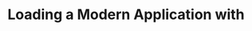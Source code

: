 # Loading a Modern Application with <script type=module>

_Captured: 2017-06-16 at 18:10 from [matthewphillips.info](https://matthewphillips.info/posts/loading-app-with-script-module)_

A couple of days ago on the WHATWG Blog there was [a post](https://blog.whatwg.org/js-modules) about a new value being added to the script tag: `type=module`. You can use it like this:
    
    
    <script type="module" src="/my/app.js"></script>
    

Where **/my/app.js** looks like:
    
    
    import utils from "./utils.js";
    
    ...
    

And so on. This is awesome. You might be thinking this means you can load your React / Angular / [DoneJS](https://donejs.com/) app using <script type=module> and not have to use a bundler for development. Unfortunately that's not the case. If you tried to do:
    
    
    import _ from "lodash";
    

You would receive an error. As the [spec explains](https://html.spec.whatwg.org/multipage/webappapis.html#resolve-a-module-specifier), a module specifier must start with either `./`, `../` or `/`. Unlike most places that take urls, omitting one of these characters doesn't make it be implicitly relative with <script type=module>. As it explains:

> This restriction is in place so that in the future we can allow custom module loaders to give special meaning to "bare" import specifiers, like import "jquery" or import "web/crypto". For now any such imports will fail, instead of being treated as relative URLs.

The custom module loaders this is referring to would be defined in the [WHATWG Loader](http://whatwg.github.io/loader/) specification. It's been in development for a while but probably (in my estimation) won't be implemented in any browsers for quite a while.

So, if all we are going to have for a while is <script type=module> and it defines only a [very simple algorithm](https://html.spec.whatwg.org/multipage/webappapis.html#fetch-a-module-script-tree) for what can be loaded and it is not at all extensible, what can we do?

First let's take a look at a couple of basic requirements needed to load a modern app:

  1. It has to be able to load packages, that is the "bare" import specifiers described in the spec. Most likely we need to support loading from the **node_modules/** folder as [npm](https://www.npmjs.com/) use is ubiqutous these days for front end.
  2. We need some way to dynamically load code at runtime. With [StealJS](http://stealjs.com/) we have `System.import`, WebPack I believe uses `require.ensure` for the same effect. Progressive loading is done so that you don't have a larger script payload than needed. Everything outside of your "main" code is split into bundles and loaded on demand.

There's a lot more that you probably _want_ like the ability to import CSS but I think these two are the most challenging aspects and what I want to focus on.

_Note_: I realize that in production you almost definitely want to build -- concat, minify, etc. -- all of your scripts, I'm really talking about a simpler dev workflow here.

In order to load "bare" import specifiers like `lodash` we need some hooks into the module loading process so that we can say that "lodash" resolves to `node_modules/lodash/lodash.js` (and to do various other things). The WHATWG Loader gives us these hooks, but we don't have the WHATWG Loader so what can we do with only <script type=module> ?

## Service Workers to the rescue

Even though <script type=module> is not extensible and doesn't provide any hooks to help us out, we do have _one_ hook available to us, Service Workers allow us to [intercept network requests](https://github.com/slightlyoff/ServiceWorker/blob/master/explainer.md#network-intercepting) by listening to the **fetch** event inside of our service worker.

We can actually do a lot with this. Let's walk through the steps of what it might take to load **node_modules** using the service worker hook. First, you add the script tag to your page:
    
    
    <script type="module" src="/my/app.js"></script>
    

Our service worker intercepts this request with:
    
    
    self.addEventListener('fetch', function(event) {
      event.request.url; // -> '/my/app.js'
    });
    

Inside this event handler we'll want to first fetch the `package.json` so that we know which dependencies your app has, so we can do that now:
    
    
    self.addEventListener('fetch', function(event) {
      fetch('package.json')
        .then(function(res){
          return res.json();
        })
        .then(function(pkg){
          // We have the package.json
        });
    });
    

With the package.json we can now inspect your `dependencies` and `devDependencies`. You might be thinking that it's impossible to implement the node_modules algorithm in the browser but it is not, [StealJS](http://stealjs.com/) already does this today.

Ok, now we can fetch the script:
    
    
    fetch(event.request.url)
      .then(function(res){
        return res.text();
      })
      .then(function(src){
        // 
      });
    

Let's say the script's source code looks like this:
    
    
    import _ from 'lodash';
    
    ...
    

Remember, <script type=module> doesn't allow these bare import specifiers and will throw an error when it encounters them. But since we've intercepted the request we can modify the source code at this point.

Given we have the package.json we can discover that lodash is a dependency and change the source code to be:
    
    
    import _ from './node_modules/lodash/lodash.js';
    
    ...
    

And we'll hear no more complaints. This is basically it, the basis for our algorithm to import an app that uses npm packages. Note that we'll need to recursively fetch every package's own **package.json** as they'll have their own dependencies. But we can lazily do this as we intercept the various script requests and see what packages need to be loaded.

## Dynamic loading

With the hard part out of the way the main thing left is the ability to dynamically load modules. Basically we want to be able to do something like:
    
    
    var page = location.href.split('/').pop();
    
    switch(page) {
      case 'home':
        IMPORT('/home.js');
      case 'cart':
        IMPORT('/cart.js');
    }
    

However <script type=module> only does static importing (importing an entire dependency tree). So we'll have to define our own API for dynamic importing. Above I called this API **IMPORT** which is a hideous name. Here's how you might be able to implement it:
    
    
    IMPORT = function(src){
      return new Promise(function(resolve, reject){
        var script = document.createElement('script');
        script.setAttribute('type', 'module');
        script.setAttribute('src', src);
    
        script.onload = resolve;
        script.onerror = reject;
    
        document.body.appendChild(script);
      });
    };
    

And that's really it. We have no way to execute modules ourselves (this capable is part of the WHATWG Loader though), but we can (hopefully) inject type=module scripts into the page dynamically and that's all we really need.

Note that the basis for all of this is the fetch hook provided by Service Workers. To do more advanced things than outlined above you would want hooks before a module gets executed (maybe you want to set up some globals for example) and <script type=module> just doesn't provide that at all. I don't think you could load CommonJS modules for this reason. But I think some of these issues could be worked around by rewriting the src; CommonJS modules (of which almost all npm dependencies are) could be rewritten in `import` syntax.

With that being said there's some hope here. The fact that <script type=module> is so simple is both a blessing and a curse. It doesn't provide us the power that the WHATWG Loader does, but it's also a lot simpler to understand and most importantly will be available soon. And you really _can_ do [a lot](https://github.com/bahmutov/babel-service) with just fetch.

The web has always been the easiest platform to develop for because all you really need is a text editor and a web browser. To "recompile" you just refresh your browser. In the last few years we've kind of lost that and running complex build scripts during development has become the norm. Now with <script type=module> and Service Workers, I'm hopefully we'll get our refresh mojo back.
